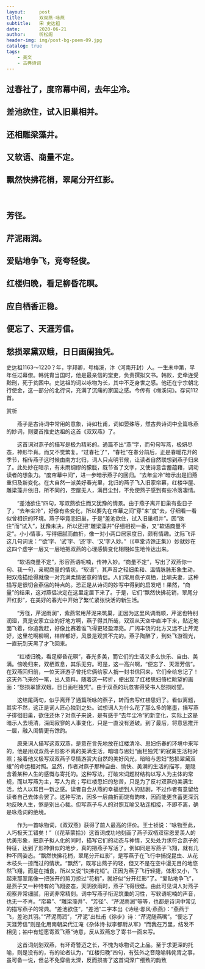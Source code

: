 ```yaml
---
layout:     post
title:      双双燕·咏燕
subtitle:   宋 史达祖
date:       2020-06-21
author:     听松阁
header-img: img/post-bg-poem-09.jpg
catalog: true
tags:
    - 美文
    - 古典诗词
---
```


## 过春社了，度帘幕中间，去年尘冷。
## 差池欲住，试入旧巢相并。
## 还相雕梁藻井。
## 又软语、商量不定。
## 飘然快拂花梢，翠尾分开红影。 
&nbsp;
## 芳径。
## 芹泥雨润。
## 爱贴地争飞，竞夸轻俊。
## 红楼归晚，看足柳昏花暝。
## 应自栖香正稳。
## 便忘了、天涯芳信。
## 愁损翠黛双蛾，日日画阑独凭。



史达祖1163～1220？年，字邦卿，号梅溪，汴（河南开封）人。一生未中第，早年任过幕僚。韩侂胄当国时，他是最亲信的堂吏，负责撰拟文书。韩败，史牵连受黥刑，死于贫困中。史达祖的词以咏物为长，其中不乏身世之感。他还在宁宗朝北行使金，这一部分的北行词，充满了沉痛的家国之感。今传有《梅溪词》。存词112首。



赏析

　　燕子是古诗词中常用的意象，诗如杜甫，词如晏殊等，然古典诗词中全篇咏燕的妙词，则要首推史达祖的这首《双双燕》了。

　　这首词对燕子的描写是极为精彩的。通篇不出“燕”字，而句句写燕，极妍尽态，神形毕肖。而又不觉繁复。“过春社了”，“春社”在春分前后，正是春暖花开的季节，相传燕子这时候由南方北归，词人只点明节候，让读者自然联想到燕子归来了。此处妙在暗示，有未雨绸缪的朦胧，既节省了文字，又使诗意含蓄蕴藉，调动读者的想象力。“度帘幕中间”，进一步暗示燕子的回归。“去年尘冷”暗示出是旧燕重归及新变化。在大自然一派美好春光里，北归的燕子飞入旧家帘幕，红楼华屋、雕梁藻井依旧，所不同的，空屋无人，满目尘封，不免使燕子感到有些冷落凄情。

　　“差池欲住”四句，写双燕欲住而又犹豫的情景。由于燕子离开旧巢有些日子了，“去年尘冷”，好像有些变化，所以要先在帘幕之间“穿”来“度”去，仔细看一看似曾相识的环境。燕子毕竟恋旧巢，于是“差池欲住，试入旧巢相并”。因“欲住”而“试入”，犹豫未决，所以还把“雕梁藻井”仔细相视一番，又“软语商量不定”。小小情事，写得细腻而曲折，像一对小两口居家度日，颇有情趣。沈际飞评这几句词说：“‘欲’字、‘试’字、‘还’字、‘又’字入妙。”（《草堂诗馀正集》）妙就妙在这四个虚字一层又一层地把双燕的心理感情变化栩栩如生地传达出来。

　　“软语商量不定”，形容燕语呢喃，传神入妙。“商量不定”，写出了双燕你一句、我一句，亲昵商量的情状。“软语”，其声音之轻细柔和、温情脉脉形象生动，把双燕描绘得就像一对充满柔情密意的情侣。人们常用燕子双栖，比喻夫妻，这种描写是很切合燕侣的特点的。恐正是从诗词的妙写中得到的启发吧！果然，“商量”的结果，这对燕侣决定在这里定居下来了。于是，它们“飘然快拂花销，翠尾分开红影”，在美好的春光中开始了繁忙紧张快活的新生活。

　　“芳径，芹泥雨润”，紫燕常用芹泥来筑巢，正因为这里风调雨顺，芹泥也特别润湿，真是安家立业的好地方啊，燕子得其所哉，双双从天空中直冲下来，贴近地面飞着，你追我赶，好像比赛着谁飞得更轻盈漂亮。广阔丰饶的北方又远不止芹泥好，这里花啊柳啊，样样都好，风景是观赏不完的。燕子陶醉了，到处飞游观光，一直玩到天黑了才飞回来。

　　“红楼归晚，看足柳昏花暝”，春光多美，而它们的生活又多么快乐、自由、美满。傍晚归来，双栖双息，其乐无穷。可是，这一高兴啊，“便忘了、天涯芳信”。在双燕回归前，一位天涯游子曾托它俩给家人捎一封书信回来，它们全给忘记了！这天外飞来的一笔，出人意料。随着这一转折，便出现了红楼思妇倚栏眺望的画面：“愁损翠黛双蛾，日日画栏独凭”。由于双燕的玩忽害得受书人愁损盼望。

　　这结尾两句，似乎离开了通篇所咏的燕子，转而去写红楼思妇了。看似离题，其实不然，这正是词人匠心独到之处。试想词人为什么花了那么多的笔墨，描写燕子徘徊旧巢，欲住还休？对燕子来说，是有感于“去年尘冷”的新变化，实际上这是暗示人去境清，深闺寂寥的人事变化，只是一直没有道破。到了最后，将意思推开一层，融入闺情更有馀韵。

　　原来词人描写这双双燕，是意在言先地放在红楼清冷、思妇伤春的环境中来写的，他是用双双燕子形影不离的美满生活，暗暗与思妇“画栏独凭”的寂寞生活相对照；接着他又极写双双燕子尽情游赏大自然的美好风光，暗暗与思妇“愁损翠黛双蛾”的命运相对照。显然，作者对燕子那种自由、愉快、美满的生活的描写，是隐含着某种人生的感慨与寄托的。这种写法，打破宋词题材结构以写人为主体的常规，而以写燕为主，写人为宾；写红楼思妇的愁苦，只是为了反衬双燕的美满生活，给人以耳目一新之感。读者自会从燕的幸福想到人的悲剧，不过作者有意留给读者自己去体会罢了。这种写法，因多一层曲折而饶有韵味，因而能更含蓄更深沉地反映人生，煞是别出心裁。但写燕子与人的对照互喻又粘连相接，不即不离，确是咏燕词的绝境。

　　作为一首咏物词，《双双燕》获得了前人最高的评价。王士祯说：“咏物至此，人巧极天工错矣！”（《花草蒙拾》）这首词成功地刻画了燕子双栖双宿恩爱羡人的优美形象，把燕子拟人化的同时，描写它们的动态与神情，又处处力求符合燕子的特征，达到了形神俱似的地步，真的把燕子写活了。例如同是写燕子飞翔，就有几种不同姿态。“飘然快拂花梢，翠尾分开红影”，是写燕子在飞行中捕捉昆虫、从花木枝头一掠而过的情状。“飘然”，既写出燕子的轻，但又不是在空中漫无目的地悠然飞翔，而是在捕食，所以又说“快拂花销”。正因为燕子飞行轻捷，体形又小，飞起来那翠尾像一把张开的剪刀掠过“花梢”，就好似“分开红影”了。“爱贴地争飞”，是燕子又一种特有的飞翔姿态，天阴欲雨时，燕子飞得很低。由此可见词人对燕子观察异常细腻，用词非常精刻。词中写燕子衔泥筑巢的习性，写软语呢喃的声音，也无一不肖。“帘幕”、“雕梁藻井”、“芳径”、“芹泥雨润”等等，也都是诗词中常见的描写燕子的常典。“差池欲住”，“差池”二字本出《诗经·邶风·燕燕》：“燕燕于飞，差池其羽。”“芹泥雨润”，“芹泥”出杜甫《徐步》诗：“芹泥随燕嘴”。“便忘了天涯芳信”则是化用南朝梁代江淹《杂体诗·拟李都尉从军》“而我在万里，结发不相见；袖中有短愿寄双飞燕”诗意，反从双燕忘了寄书一面来写。

　　这首词刻划双燕，有环奇警迈之长，不愧为咏物词之上品。至于求更深的托喻，则是没有的，有的论者认为，“红楼归晚”四句，有弦外之音隐喻韩侂胄之事，虽可备一说，但总不免穿凿太深，反而损害了这首词深广细致的韵致
